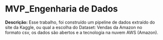 # MVP_Engenharia de Dados

**Descrição:**
Esse trabalho, foi construído um pipeline de dados extraído do site da Kaggle, ou qual a escolha do Dataset: Vendas da Amazon no formato csv, os dados são abertos e a tecnologia na nuvem AWS (Amazon).
